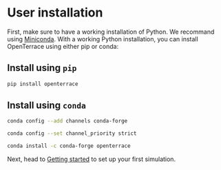 # User installation
First, make sure to have a working installation of Python. We recommand using [Miniconda](https://docs.conda.io/en/latest/miniconda.html). With a working Python installation, you can install OpenTerrace using either pip or conda:

## Install using ``pip``

```bash
pip install openterrace
```

## Install using ``conda``

```bash
conda config --add channels conda-forge
```
```bash
conda config --set channel_priority strict
```
```bash
conda install -c conda-forge openterrace
```

Next, head to [Getting started](user-guide/get-started.md) to set up your first simulation.